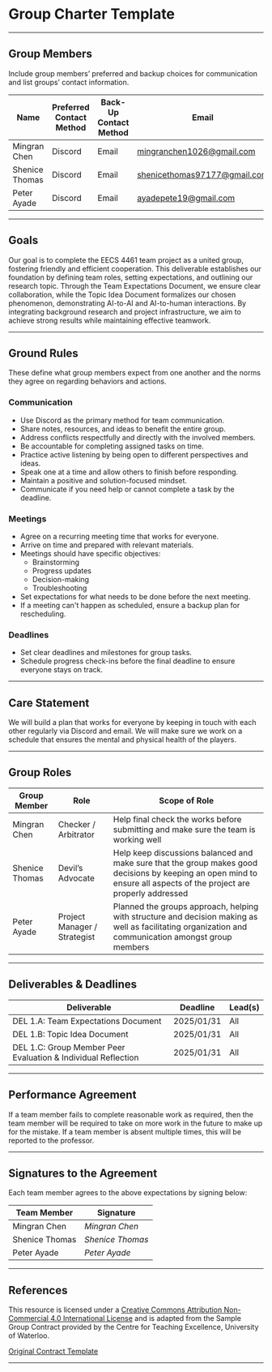 # **Group Charter Template**

---

## **Group Members**
Include group members’ preferred and backup choices for communication and list groups’ contact information.

| **Name**           | **Preferred Contact Method** | **Back-Up Contact Method** | **Email**                        | **WhatsApp/Phone** |
|-------------------|---------------------------|---------------------------|----------------------------------|------------------|
| Mingran Chen  | Discord                   | Email                     | mingranchen1026@gmail.com| 647-573-5549     |
| Shenice Thomas | Discord                   | Email                     | shenicethomas97177@gmail.com| 647-457-6772     |
| Peter Ayade   | Discord                   | Email                     | ayadepete19@gmail.com| 647-916-7439     |

---

## **Goals**
Our goal is to complete the EECS 4461 team project as a united group, fostering friendly and efficient cooperation. This deliverable establishes our foundation by defining team roles, setting expectations, and outlining our research topic. Through the Team Expectations Document, we ensure clear collaboration, while the Topic Idea Document formalizes our chosen phenomenon, demonstrating AI-to-AI and AI-to-human interactions. By integrating background research and project infrastructure, we aim to achieve strong results while maintaining effective teamwork.
 
---

## **Ground Rules**
These define what group members expect from one another and the norms they agree on regarding behaviors and actions.

### **Communication**
- Use Discord as the primary method for team communication.  
- Share notes, resources, and ideas to benefit the entire group.  
- Address conflicts respectfully and directly with the involved members.  
- Be accountable for completing assigned tasks on time.  
- Practice active listening by being open to different perspectives and ideas.  
- Speak one at a time and allow others to finish before responding.  
- Maintain a positive and solution-focused mindset.  
- Communicate if you need help or cannot complete a task by the deadline.  

### **Meetings**
- Agree on a recurring meeting time that works for everyone.  
- Arrive on time and prepared with relevant materials.  
- Meetings should have specific objectives:
  - Brainstorming  
  - Progress updates  
  - Decision-making  
  - Troubleshooting  
- Set expectations for what needs to be done before the next meeting.  
- If a meeting can't happen as scheduled, ensure a backup plan for rescheduling.  

### **Deadlines**
- Set clear deadlines and milestones for group tasks.  
- Schedule progress check-ins before the final deadline to ensure everyone stays on track.  

---

## **Care Statement**
We will build a plan that works for everyone by keeping in touch with each other regularly via Discord and email. We will make sure we work on a schedule that ensures the mental and physical health of the players.

---

## **Group Roles**
| **Group Member**  | **Role**                | **Scope of Role** |
|------------------|-----------------------|-----------------|
| Mingran Chen  | Checker / Arbitrator | Help final check the works before submitting and make sure the team is working well
| Shenice Thomas | Devil’s Advocate    | Help keep discussions balanced and make sure that the group makes good decisions by keeping an open mind to ensure all aspects of the project are properly addressed
| Peter Ayade   | Project Manager / Strategist | Planned the groups approach, helping with structure and decision making as well as facilitating organization and communication amongst group members


---

## **Deliverables & Deadlines**
| **Deliverable**  | **Deadline**   | **Lead(s)**  |
|-----------------|--------------|-------------|
| DEL 1.A: Team Expectations Document | 2025/01/31 | All |
| DEL 1.B: Topic Idea Document        | 2025/01/31 | All |
| DEL 1.C: Group Member Peer Evaluation & Individual Reflection | 2025/01/31 | All |

---

## **Performance Agreement**
If a team member fails to complete reasonable work as required, then the team member will be required to take on more work in the future to make up for the mistake. If a team member is absent multiple times, this will be reported to the professor.

---

## **Signatures to the Agreement**
Each team member agrees to the above expectations by signing below:  

| **Team Member**  | **Signature**  |
|------------------|---------------|
| Mingran Chen     | *Mingran Chen* |
| Shenice Thomas   | *Shenice Thomas* |
| Peter Ayade      | *Peter Ayade* |

---

## **References**
This resource is licensed under a [Creative Commons Attribution Non-Commercial 4.0 International License](https://creativecommons.org/licenses/by-nc/4.0/) and is adapted from the Sample Group Contract provided by the Centre for Teaching Excellence, University of Waterloo.  

[Original Contract Template](https://uwaterloo.ca/centre-for-teaching-excellence/sites/ca.centre-for-teaching-excellence/files/uploads/files/uwaterloo_sample_group_contract.docx)  

---
